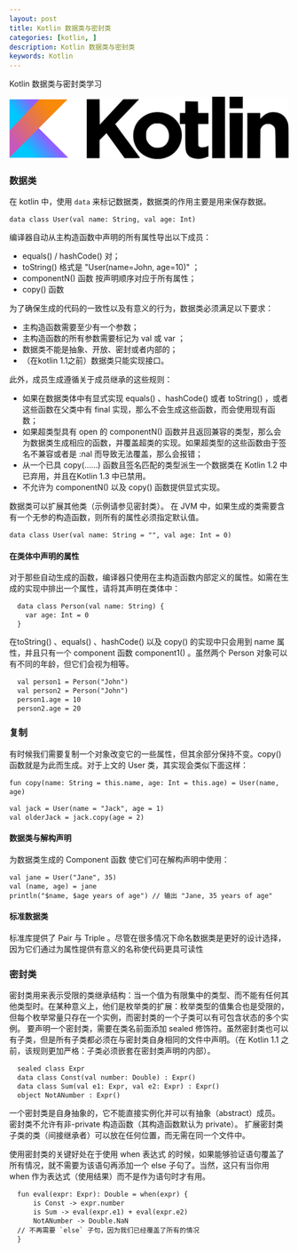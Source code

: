 ```yaml
---
layout: post
title: Kotlin 数据类与密封类
categories: [kotlin, ]
description: Kotlin 数据类与密封类
keywords: Kotlin
---
```


Kotlin 数据类与密封类学习

![](/images/posts/kotlin/Kotlin_logo.png)

### 数据类
在 kotlin 中，使用 `data` 来标记数据类，数据类的作用主要是用来保存数据。

```
data class User(val name: String, val age: Int)
```
编译器⾃动从主构造函数中声明的所有属性导出以下成员：
- equals() / hashCode() 对；
- toString() 格式是 "User(name=John, age=10)" ；
- componentN() 函数 按声明顺序对应于所有属性；
- copy() 函数

为了确保⽣成的代码的⼀致性以及有意义的⾏为，数据类必须满⾜以下要求：
- 主构造函数需要⾄少有⼀个参数；
- 主构造函数的所有参数需要标记为 val 或 var ；
- 数据类不能是抽象、开放、密封或者内部的；
- （在kotlin 1.1之前）数据类只能实现接⼝。

此外，成员⽣成遵循关于成员继承的这些规则：

- 如果在数据类体中有显式实现 equals() 、hashCode() 或者 toString() ，或者这些函数在⽗类中有 final 实现，那么不会⽣成这些函数，⽽会使⽤现有函数；
- 如果超类型具有 open 的 componentN() 函数并且返回兼容的类型，那么会为数据类⽣成相应的函数，并覆盖超类的实现。如果超类型的这些函数由于签名不兼容或者是 :nal ⽽导致⽆法覆盖，那么会报错；
- 从⼀个已具 copy(……) 函数且签名匹配的类型派⽣⼀个数据类在 Kotlin 1.2 中已弃⽤，并且在Kotlin 1.3 中已禁⽤。
- 不允许为 componentN() 以及 copy() 函数提供显式实现。

数据类可以扩展其他类（⽰例请参⻅密封类）。
在 JVM 中，如果⽣成的类需要含有⼀个⽆参的构造函数，则所有的属性必须指定默认值。

```
data class User(val name: String = "", val age: Int = 0)
```
#### 在类体中声明的属性

对于那些⾃动⽣成的函数，编译器只使⽤在主构造函数内部定义的属性。如需在⽣成的实现中排出⼀个属性，请将其声明在类体中：

```
  data class Person(val name: String) {
    var age: Int = 0
  }
```
在toString() 、equals() 、hashCode() 以及 copy() 的实现中只会⽤到 name 属性，并且只有⼀个 component 函数 component1() 。虽然两个 Person 对象可以有不同的年龄，但它们会视为相等。

```
  val person1 = Person("John")
  val person2 = Person("John")
  person1.age = 10
  person2.age = 20
```

### 复制

有时候我们需要复制⼀个对象改变它的⼀些属性，但其余部分保持不变。copy() 函数就是为此⽽⽣成。对于上⽂的 User 类，其实现会类似下⾯这样：

```
fun copy(name: String = this.name, age: Int = this.age) = User(name, age)
```

```
val jack = User(name = "Jack", age = 1)
val olderJack = jack.copy(age = 2)
```

#### 数据类与解构声明

为数据类⽣成的 Component 函数 使它们可在解构声明中使⽤：

```
val jane = User("Jane", 35)
val (name, age) = jane
println("$name, $age years of age") // 输出 "Jane, 35 years of age"
```

#### 标准数据类

标准库提供了 Pair 与 Triple 。尽管在很多情况下命名数据类是更好的设计选择，因为它们通过为属性提供有意义的名称使代码更具可读性


### 密封类

密封类⽤来表⽰受限的类继承结构：当⼀个值为有限集中的类型、⽽不能有任何其他类型时。在某种意义上，他们是枚举类的扩展：枚举类型的值集合也是受限的，但每个枚举常量只存在⼀个实例，⽽密封类的⼀个⼦类可以有可包含状态的多个实例。
要声明⼀个密封类，需要在类名前⾯添加 sealed 修饰符。虽然密封类也可以有⼦类，但是所有⼦类都必须在与密封类⾃⾝相同的⽂件中声明。（在 Kotlin 1.1 之前，该规则更加严格：⼦类必须嵌套在密封类声明的内部）。

```
  sealed class Expr
  data class Const(val number: Double) : Expr()
  data class Sum(val e1: Expr, val e2: Expr) : Expr()
  object NotANumber : Expr()
```
⼀个密封类是⾃⾝抽象的，它不能直接实例化并可以有抽象（abstract）成员。
密封类不允许有⾮-private 构造函数（其构造函数默认为 private）。
扩展密封类⼦类的类（间接继承者）可以放在任何位置，⽽⽆需在同⼀个⽂件中。

使⽤密封类的关键好处在于使⽤ when 表达式 的时候，如果能够验证语句覆盖了所有情况，就不需要为该语句再添加⼀个 else ⼦句了。当然，这只有当你⽤ when 作为表达式（使⽤结果）⽽不是作为语句时才有⽤。

```
  fun eval(expr: Expr): Double = when(expr) {
      is Const -> expr.number
      is Sum -> eval(expr.e1) + eval(expr.e2)
      NotANumber -> Double.NaN
  // 不再需要 `else` ⼦句，因为我们已经覆盖了所有的情况 
  }
```


